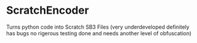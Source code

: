 # ScratchEncoder
Turns python code into Scratch SB3 Files (very underdeveloped definitely has bugs no rigerous testing done and needs another level of obfuscation)
